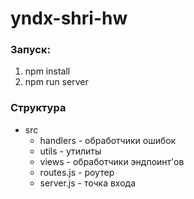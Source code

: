 # yndx-shri-hw

### Запуск:
1. npm install
1. npm run server <directory>
 
### Структура
- src
  - handlers - обработчики ошибок
  - utils - утилиты
  - views - обработчики эндпоинт'ов
  - routes.js - роутер
  - server.js - точка входа

